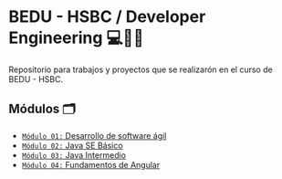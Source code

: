 # BEDU - HSBC / Developer Engineering  💻🚀🤖

Repositorio para trabajos y proyectos que se realizarón en el curso de BEDU - HSBC.

## Módulos 🗂️

- [`Módulo 01:` Desarrollo de software ágil](./01-Desarrollo%20de%20software%20ágil)
- [`Módulo 02:` Java SE Básico](./02-Java%20SE%20Básico)
- [`Módulo 03:` Java Intermedio](./03-Java%20Intermedio)
- [`Módulo 04:` Fundamentos de Angular](./04-Fundamentos%20de%20Angular)
